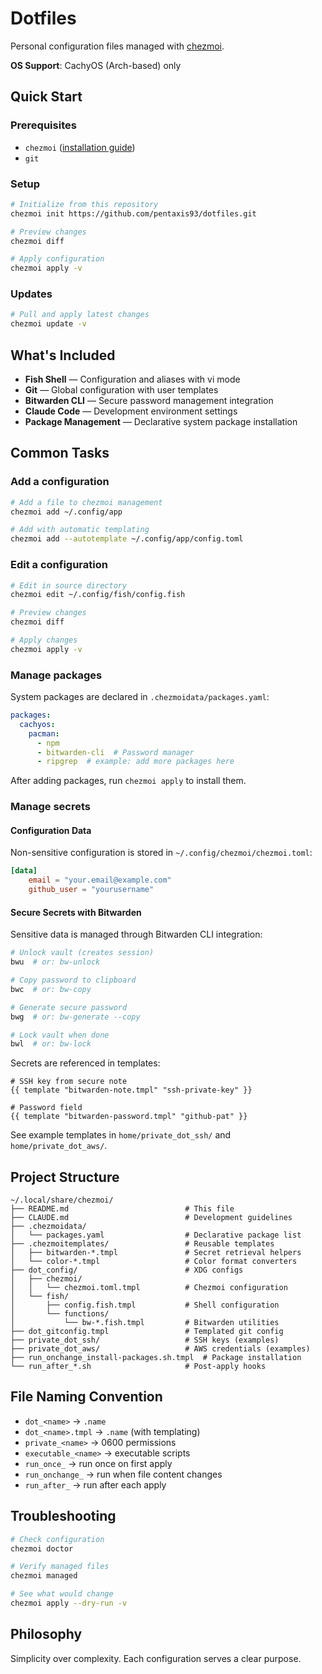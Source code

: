 # Dotfiles

Personal configuration files managed with [chezmoi](https://www.chezmoi.io/).

**OS Support**: CachyOS (Arch-based) only

## Quick Start

### Prerequisites
- `chezmoi` ([installation guide](https://www.chezmoi.io/install/))
- `git`

### Setup

```bash
# Initialize from this repository
chezmoi init https://github.com/pentaxis93/dotfiles.git

# Preview changes
chezmoi diff

# Apply configuration
chezmoi apply -v
```

### Updates

```bash
# Pull and apply latest changes
chezmoi update -v
```

## What's Included

- **Fish Shell** — Configuration and aliases with vi mode
- **Git** — Global configuration with user templates
- **Bitwarden CLI** — Secure password management integration
- **Claude Code** — Development environment settings
- **Package Management** — Declarative system package installation

## Common Tasks

### Add a configuration

```bash
# Add a file to chezmoi management
chezmoi add ~/.config/app

# Add with automatic templating
chezmoi add --autotemplate ~/.config/app/config.toml
```

### Edit a configuration

```bash
# Edit in source directory
chezmoi edit ~/.config/fish/config.fish

# Preview changes
chezmoi diff

# Apply changes
chezmoi apply -v
```

### Manage packages

System packages are declared in `.chezmoidata/packages.yaml`:

```yaml
packages:
  cachyos:
    pacman:
      - npm
      - bitwarden-cli  # Password manager
      - ripgrep  # example: add more packages here
```

After adding packages, run `chezmoi apply` to install them.

### Manage secrets

#### Configuration Data
Non-sensitive configuration is stored in `~/.config/chezmoi/chezmoi.toml`:

```toml
[data]
    email = "your.email@example.com"
    github_user = "yourusername"
```

#### Secure Secrets with Bitwarden
Sensitive data is managed through Bitwarden CLI integration:

```bash
# Unlock vault (creates session)
bwu  # or: bw-unlock

# Copy password to clipboard
bwc  # or: bw-copy

# Generate secure password
bwg  # or: bw-generate --copy

# Lock vault when done
bwl  # or: bw-lock
```

Secrets are referenced in templates:
```go-template
# SSH key from secure note
{{ template "bitwarden-note.tmpl" "ssh-private-key" }}

# Password field
{{ template "bitwarden-password.tmpl" "github-pat" }}
```

See example templates in `home/private_dot_ssh/` and `home/private_dot_aws/`.

## Project Structure

```
~/.local/share/chezmoi/
├── README.md                          # This file
├── CLAUDE.md                          # Development guidelines
├── .chezmoidata/
│   └── packages.yaml                  # Declarative package list
├── .chezmoitemplates/                 # Reusable templates
│   ├── bitwarden-*.tmpl               # Secret retrieval helpers
│   └── color-*.tmpl                   # Color format converters
├── dot_config/                        # XDG configs
│   ├── chezmoi/
│   │   └── chezmoi.toml.tmpl          # Chezmoi configuration
│   └── fish/
│       ├── config.fish.tmpl           # Shell configuration
│       └── functions/
│           └── bw-*.fish.tmpl         # Bitwarden utilities
├── dot_gitconfig.tmpl                 # Templated git config
├── private_dot_ssh/                   # SSH keys (examples)
├── private_dot_aws/                   # AWS credentials (examples)
├── run_onchange_install-packages.sh.tmpl  # Package installation
└── run_after_*.sh                     # Post-apply hooks
```

## File Naming Convention

- `dot_<name>` → `.name`
- `dot_<name>.tmpl` → `.name` (with templating)
- `private_<name>` → 0600 permissions
- `executable_<name>` → executable scripts
- `run_once_` → run once on first apply
- `run_onchange_` → run when file content changes
- `run_after_` → run after each apply

## Troubleshooting

```bash
# Check configuration
chezmoi doctor

# Verify managed files
chezmoi managed

# See what would change
chezmoi apply --dry-run -v
```

## Philosophy

Simplicity over complexity. Each configuration serves a clear purpose.